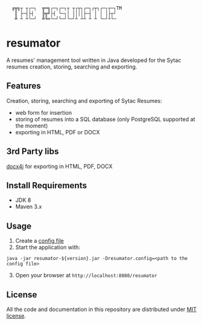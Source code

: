 ```
  ╔╦╗┬ ┬┌─┐  ╦═╗┌─┐┌─┐┬ ┬┌┬┐┌─┐┌┬┐┌─┐┬─┐TM
   ║ ├─┤├┤   ╠╦╝├┤ └─┐│ ││││├─┤ │ │ │├┬┘
   ╩ ┴ ┴└─┘  ╩╚═└─┘└─┘└─┘┴ ┴┴ ┴ ┴ └─┘┴└─
```

# resumator
A resumes' management tool written in Java developed for the Sytac resumes creation, storing, searching and exporting.

## Features
Creation, storing, searching and exporting of Sytac Resumes:
- web form for insertion
- storing of resumes into a SQL database (only PostgreSQL supported at the moment)
- exporting in HTML, PDF or DOCX

## 3rd Party libs
[docx4j](https://github.com/plutext/docx4j) for exporting in HTML, PDF, DOCX

## Install Requirements
* JDK 8
* Maven 3.x

## Usage
1. Create a [config file](FIXME)
2. Start the application with:

```
java -jar resumator-${version}.jar -Dresumator.config=<path to the config file>
```

3. Open your browser at `http://localhost:8080/resumator`

## License
All the code and documentation in this repository are distributed under [MIT license](https://opensource.org/licenses/MIT).

